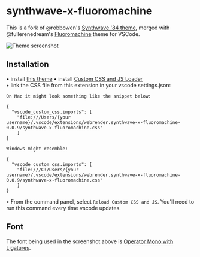 # synthwave-x-fluoromachine
This is a fork of @robbowen's [Synthwave '84 theme](https://marketplace.visualstudio.com/items?itemName=RobbOwen.synthwave-vscode), merged with @fullerenedream's [Fluoromachine](https://colorsublime.github.io/themes/FluoroMachine/) theme for VSCode. 

![Theme screenshot](https://repository-images.githubusercontent.com/184457193/69dcff00-14d2-11ea-90e1-4bdf6fef80ca)

## Installation 

• install [this theme](https://marketplace.visualstudio.com/items?itemName=webrender.synthwave-x-fluoromachine)
• install [Custom CSS and JS Loader](https://marketplace.visualstudio.com/items?itemName=be5invis.vscode-custom-css)  
• link the CSS file from this extension in your vscode settings.json: 


```
On Mac it might look something like the snippet below:

{
  "vscode_custom_css.imports": [
    "file:///Users/{your username}/.vscode/extensions/webrender.synthwave-x-fluoromachine-0.0.9/synthwave-x-fluoromachine.css"
    ]
}

Windows might resemble:

{
  "vscode_custom_css.imports": [
    "file:///C:/Users/{your username}/.vscode/extensions/webrender.synthwave-x-fluoromachine-0.0.9/synthwave-x-fluoromachine.css"
    ]
}
```
• From the command panel, select `Reload Custom CSS and JS`. You'll need to run this command every time vscode updates.

## Font
The font being used in the screenshot above is [Operator Mono with Ligatures](https://github.com/kiliman/operator-mono-lig).
